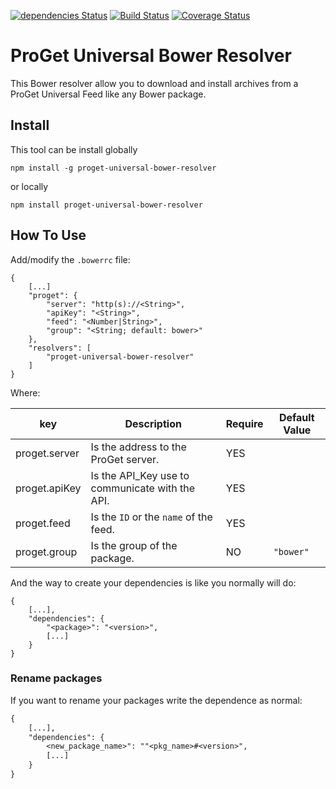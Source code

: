 [![dependencies Status](https://david-dm.org/WoltersKluwerCanada/proget-universal-bower-resolver/status.svg)](https://david-dm.org/WoltersKluwerCanada/proget-universal-bower-resolver) [![Build Status](https://travis-ci.org/WoltersKluwerCanada/proget-universal-bower-resolver.svg?branch=master)](https://travis-ci.org/WoltersKluwerCanada/proget-universal-bower-resolver) [![Coverage Status](https://coveralls.io/repos/github/WoltersKluwerCanada/proget-universal-bower-resolver/badge.svg?branch=master)](https://coveralls.io/github/WoltersKluwerCanada/proget-universal-bower-resolver?branch=master)

# ProGet Universal Bower Resolver

This Bower resolver allow you to download and install archives from a ProGet Universal Feed like any Bower package.

## Install
This tool can be install globally
```
npm install -g proget-universal-bower-resolver
```
or locally
```
npm install proget-universal-bower-resolver
```

## How To Use

Add/modify the `.bowerrc` file:
```text
{
    [...]
    "proget": {
        "server": "http(s)://<String>",
        "apiKey": "<String>",
        "feed": "<Number|String>",
        "group": "<String; default: bower>"
    },
    "resolvers": [
        "proget-universal-bower-resolver"
    ]
}
```

Where:

| key           | Description | Require | Default Value |
|---------------|-------------|---------|---------------|
| proget.server | Is the address to the ProGet server. | YES | |
| proget.apiKey | Is the API_Key use to communicate with the API. | YES | |
| proget.feed   | Is the `ID` or the `name` of the feed. | YES | |
| proget.group  | Is the group of the package. | NO | `"bower"` |

And the way to create your dependencies is like you normally will do:
```text
{
    [...],
    "dependencies": {
        "<package>": "<version>",
        [...]
    }
}
```

### Rename packages

If you want to rename your packages write the dependence as normal:

```txt
{
    [...],
    "dependencies": {
        <new_package_name>": ""<pkg_name>#<version>",
        [...]
    }
}
```
